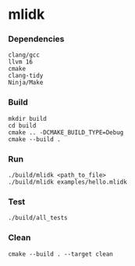 # mlidk

### Dependencies

```
clang/gcc
llvm 16
cmake
clang-tidy
Ninja/Make
```

### Build

```
mkdir build
cd build
cmake .. -DCMAKE_BUILD_TYPE=Debug
cmake --build .
```

### Run

```
./build/mlidk <path_to_file>
./build/mlidk examples/hello.mlidk
```

### Test

```
./build/all_tests
```

### Clean

```
cmake --build . --target clean
```
